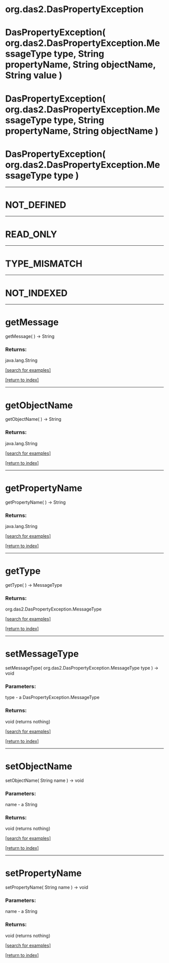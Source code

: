 # org.das2.DasPropertyException



# DasPropertyException( org.das2.DasPropertyException.MessageType type, String propertyName, String objectName, String value )


# DasPropertyException( org.das2.DasPropertyException.MessageType type, String propertyName, String objectName )


# DasPropertyException( org.das2.DasPropertyException.MessageType type )


***
<a name="NOT_DEFINED"></a>
# NOT_DEFINED



***
<a name="READ_ONLY"></a>
# READ_ONLY



***
<a name="TYPE_MISMATCH"></a>
# TYPE_MISMATCH



***
<a name="NOT_INDEXED"></a>
# NOT_INDEXED



***
<a name="getMessage"></a>
# getMessage
getMessage(  ) &rarr; String



### Returns:
java.lang.String


<a href="https://github.com/autoplot/dev/search?q=getMessage&unscoped_q=getMessage">[search for examples]</a>

<a href="https://github.com/autoplot/documentation/blob/master/javadoc/index-all.md">[return to index]</a>

***
<a name="getObjectName"></a>
# getObjectName
getObjectName(  ) &rarr; String



### Returns:
java.lang.String


<a href="https://github.com/autoplot/dev/search?q=getObjectName&unscoped_q=getObjectName">[search for examples]</a>

<a href="https://github.com/autoplot/documentation/blob/master/javadoc/index-all.md">[return to index]</a>

***
<a name="getPropertyName"></a>
# getPropertyName
getPropertyName(  ) &rarr; String



### Returns:
java.lang.String


<a href="https://github.com/autoplot/dev/search?q=getPropertyName&unscoped_q=getPropertyName">[search for examples]</a>

<a href="https://github.com/autoplot/documentation/blob/master/javadoc/index-all.md">[return to index]</a>

***
<a name="getType"></a>
# getType
getType(  ) &rarr; MessageType



### Returns:
org.das2.DasPropertyException.MessageType


<a href="https://github.com/autoplot/dev/search?q=getType&unscoped_q=getType">[search for examples]</a>

<a href="https://github.com/autoplot/documentation/blob/master/javadoc/index-all.md">[return to index]</a>

***
<a name="setMessageType"></a>
# setMessageType
setMessageType( org.das2.DasPropertyException.MessageType type ) &rarr; void



### Parameters:
type - a DasPropertyException.MessageType

### Returns:
void (returns nothing)


<a href="https://github.com/autoplot/dev/search?q=setMessageType&unscoped_q=setMessageType">[search for examples]</a>

<a href="https://github.com/autoplot/documentation/blob/master/javadoc/index-all.md">[return to index]</a>

***
<a name="setObjectName"></a>
# setObjectName
setObjectName( String name ) &rarr; void



### Parameters:
name - a String

### Returns:
void (returns nothing)


<a href="https://github.com/autoplot/dev/search?q=setObjectName&unscoped_q=setObjectName">[search for examples]</a>

<a href="https://github.com/autoplot/documentation/blob/master/javadoc/index-all.md">[return to index]</a>

***
<a name="setPropertyName"></a>
# setPropertyName
setPropertyName( String name ) &rarr; void



### Parameters:
name - a String

### Returns:
void (returns nothing)


<a href="https://github.com/autoplot/dev/search?q=setPropertyName&unscoped_q=setPropertyName">[search for examples]</a>

<a href="https://github.com/autoplot/documentation/blob/master/javadoc/index-all.md">[return to index]</a>

